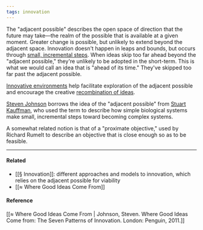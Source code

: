 ```yaml
---
tags: innovation
---
```


The "adjacent possible" describes the open space of direction that the future
may take—the realm of the possible that is available at a given moment. Greater
change is possible, but unlikely to extend beyond the adjacent space. Innovation
doesn't happen in leaps and bounds, but occurs through
[small, incremental steps](https://publish.obsidian.md/mobydiction/notes/Innovation+accrues+in+small%2C+incremental+steps.).
When ideas skip too far ahead beyond the "adjacent possible," they're unlikely
to be adopted in the short-term. This is what we would call an idea that is
"ahead of its time." They've skipped too far past the adjacent possible.

[Innovative environments](https://publish.obsidian.md/mobydiction/notes/Innovation+thrives+in+open+environments)
help facilitate exploration of the adjacent possible and encourage the creative
[recombination of ideas](https://publish.obsidian.md/mobydiction/notes/Ideas+are+remixes).

[Steven Johnson](https://publish.obsidian.md/mobydiction/Steven+Johnson) borrows
the idea of the "adjacent possible" from
[Stuart Kauffman](https://publish.obsidian.md/mobydiction/Stuart+Kauffman), who
used the term to describe how simple biological systems make small, incremental
steps toward becoming complex systems.

A somewhat related notion is that of a "proximate objective," used by Richard
Rumelt to describe an objective that is close enough so as to be feasible.

---

#### Related

- [[§ Innovation]]: different approaches and models to innovation, which relies
  on the adjacent possible for viability
- [[≈ Where Good Ideas Come From]]

#### Reference

[[≈ Where Good Ideas Come From | Johnson, Steven. Where Good Ideas Come from: The Seven Patterns of Innovation. London: Penguin, 2011.]]

